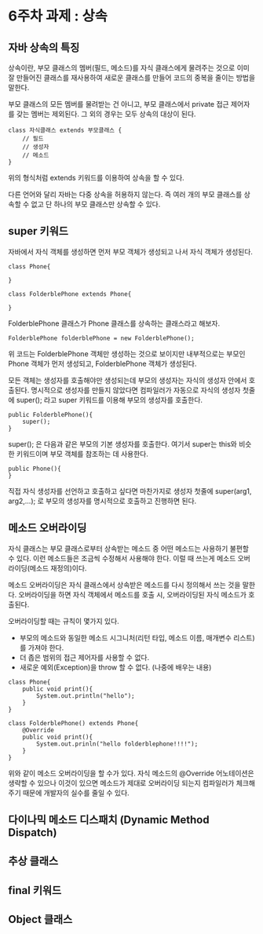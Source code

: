 # 6주차 과제 : 상속 

## 자바 상속의 특징
상속이란, 부모 클래스의 멤버(필드, 메소드)를 자식 클래스에게 물려주는 것으로 이미 잘 만들어진 클래스를 재사용하여 새로운 클래스를 만들어 코드의 중복을 줄이는 방법을 말한다. 

부모 클래스의 모든 멤버를 물려받는 건 아니고, 부모 클래스에서 private 접근 제어자를 갖는 멤버는 제외된다. 그 외의 경우는 모두 상속의 대상이 된다. 

```
class 자식클래스 extends 부모클래스 {
    // 필드
    // 생성자
    // 메소드 
}
```
위의 형식처럼 extends 키워드를 이용하여 상속을 할 수 있다. 

다른 언어와 달리 자바는 다중 상속을 허용하지 않는다. 즉 여러 개의 부모 클래스를 상속할 수 없고 단 하나의 부모 클래스만 상속할 수 있다. 

## super 키워드

자바에서 자식 객체를 생성하면 먼저 부모 객체가 생성되고 나서 자식 객체가 생성된다. 
```
class Phone{

}

class FolderblePhone extends Phone{

}
```
FolderblePhone 클래스가 Phone 클래스를 상속하는 클래스라고 해보자. 

```
FolderblePhone folderblePhone = new FolderblePhone(); 
```
위 코드는 FolderblePhone 객체만 생성하는 것으로 보이지만 내부적으로는 부모인 Phone 객체가 먼저 생성되고, FolderblePhone 객체가 생성된다. 

모든 객체는 생성자를 호출해야만 생성되는데 부모의 생성자는 자식의 생성자 안에서 호출된다. 
명시적으로 생성자를 만들지 않았다면 컴파일러가 자동으로 자식의 생성자 첫줄에 super(); 라고 super 키워드를 이용해 부모의 생성자를 호출한다. 
```
public FolderblePhone(){
    super();
}
```
super(); 은 다음과 같은 부모의 기본 생성자를 호출한다. 여기서 super는 this와 비슷한 키워드이며 부모 객체를 참조하는 데 사용한다. 
```
public Phone(){
}
```

직접 자식 생성자를 선언하고 호출하고 싶다면 마찬가지로 생성자 첫줄에 super(arg1, arg2,...); 로 부모의 생성자를 명시적으로 호출하고 진행하면 된다. 

## 메소드 오버라이딩

자식 클래스는 부모 클래스로부터 상속받는 메소드 중 어떤 메소드는 사용하기 불편할 수 있다. 이런 메소드들은 조금씩 수정해서 사용해야 한다. 이럴 때 쓰는게 메소드 오버라이딩(메소드 재정의)이다. 

메소드 오버라이딩은 자식 클래스에서 상속받은 메소드를 다시 정의해서 쓰는 것을 말한다. 오버라이딩을 하면 자식 객체에서 메소드를 호출 시, 오버라이딩된 자식 메소드가 호출된다. 

오버라이딩할 때는 규칙이 몇가지 있다. 
- 부모의 메소드와 동일한 메소드 시그니처(리턴 타입, 메소드 이름, 매개변수 리스트)를 가져야 한다. 
- 더 좁은 범위의 접근 제어자를 사용할 수 없다. 
- 새로운 예외(Exception)을 throw 할 수 없다. (나중에 배우는 내용)

```
class Phone{
    public void print(){
        System.out.println("hello");
    }
}

class FolderblePhone() extends Phone{
    @Override
    public void print(){
        System.out.prinln("hello folderblephone!!!!");
    }
}
```

위와 같이 메소드 오버라이딩을 할 수가 있다. 자식 메소드의 @Override 어노테이션은 생략할 수 있으나 이것이 있으면 메소드가 제대로 오버라이딩 되는지 컴파일러가 체크해주기 때문에 개발자의 실수를 줄일 수 있다. 

## 다이나믹 메소드 디스패치 (Dynamic Method Dispatch)


## 추상 클래스


## final 키워드


## Object 클래스